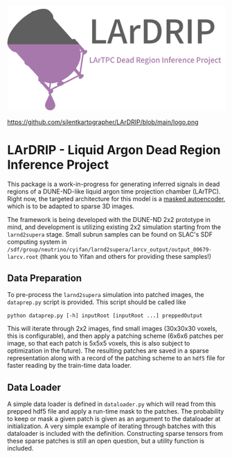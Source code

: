 ![alt text](https://github.com/silentkartographer/LArDRIP/blob/main/logo.png?raw=true)

https://github.com/silentkartographer/LArDRIP/blob/main/logo.png

# LArDRIP - Liquid Argon Dead Region Inference Project

This package is a work-in-progress for generating inferred signals in dead regions of a DUNE-ND-like liquid argon time projection chamber (LArTPC).  Right now, the targeted architecture for this model is a [masked autoencoder](https://arxiv.org/abs/2111.06377), which is to be adapted to sparse 3D images.

The framework is being developed with the DUNE-ND 2x2 prototype in mind, and development is utilizing existing 2x2 simulation starting from the `larnd2supera` stage.  Small subrun samples can be found on SLAC's SDF computing system in `/sdf/group/neutrino/cyifan/larnd2supera/larcv_output/output_00679-larcv.root` (thank you to Yifan and others for providing these samples!)

## Data Preparation

To pre-process the `larnd2supera` simulation into patched images, the `dataprep.py` script is provided.  This script should be called like

```
python dataprep.py [-h] inputRoot [inputRoot ...] preppedOutput
```

This will iterate through 2x2 images, find small images (30x30x30 voxels, this is configurable), and then apply a patching scheme (6x6x6 patches per image, so that each patch is 5x5x5 voxels, this is also subject to optimization in the future).  The resulting patches are saved in a sparse representation along with a record of the patching scheme to an `hdf5` file for faster reading by the train-time data loader.

## Data Loader

A simple data loader is defined in `dataloader.py` which will read from this prepped hdf5 file and apply a run-time mask to the patches.  The probability to keep or mask a given patch is given as an argument to the dataloader at initialization.  A very simple example of iterating through batches with this dataloader is included with the definition.  Constructing sparse tensors from these sparse patches is still an open question, but a utility function is included.
